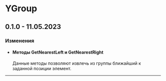 # YGroup

## **0.1.0 - 11.05.2023**
### **Изменения**
- #### **Методы GetNearestLeft и GetNearestRight**
    Данные методы позволяют извлечь из группы ближайший к заданной позиции элемент.
    
***